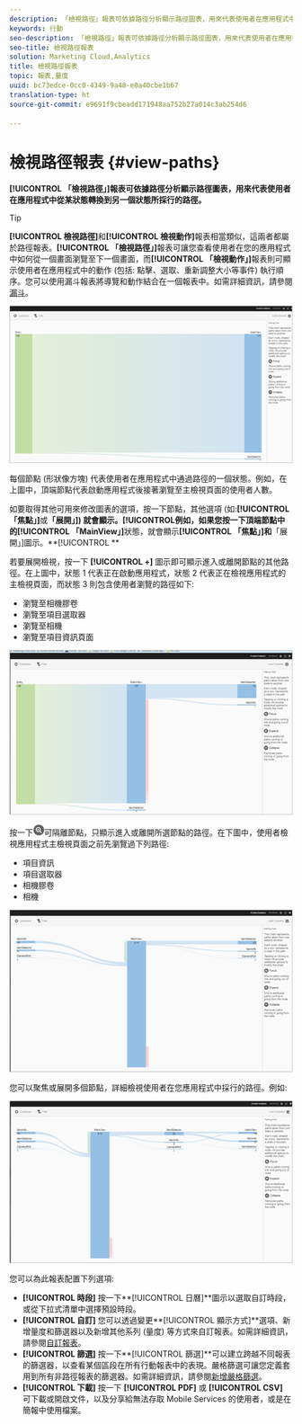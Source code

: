 ```yaml
---
description: 「檢視路徑」報表可依據路徑分析顯示路徑圖表，用來代表使用者在應用程式中從某狀態轉換到另一個狀態所採行的路徑。
keywords: 行動
seo-description: 「檢視路徑」報表可依據路徑分析顯示路徑圖表，用來代表使用者在應用程式中從某狀態轉換到另一個狀態所採行的路徑。
seo-title: 檢視路徑報表
solution: Marketing Cloud,Analytics
title: 檢視路徑報表
topic: 報表,量度
uuid: bc73edce-0cc0-4349-9a48-e0a40cbe1b67
translation-type: ht
source-git-commit: e9691f9cbeadd171948aa752b27a014c3ab254d6

---
```



# 檢視路徑報表 {#view-paths}

**[!UICONTROL 「檢視路徑」]報表可依據路徑分析顯示路徑圖表，用來代表使用者在應用程式中從某狀態轉換到另一個狀態所採行的路徑。**

>[!TIP]
>
>**[!UICONTROL 檢視路徑]**&#x200B;和&#x200B;**[!UICONTROL 檢視動作]**&#x200B;報表相當類似，這兩者都屬於路徑報表。**[!UICONTROL 「檢視路徑」]**&#x200B;報表可讓您查看使用者在您的應用程式中如何從一個畫面瀏覽至下一個畫面，而&#x200B;**[!UICONTROL 「檢視動作」]**&#x200B;報表則可顯示使用者在應用程式中的動作 (包括: 點擊、選取、重新調整大小等事件) 執行順序。您可以使用漏斗報表將導覽和動作結合在一個報表中。如需詳細資訊，請參閱[漏斗](/help/using/usage/reports-funnel.md)。

![檢視路徑](assets/view_paths.png)

每個節點 (形狀像方塊) 代表使用者在應用程式中通過路徑的一個狀態。例如，在上圖中，頂端節點代表啟動應用程式後接著瀏覽至主檢視頁面的使用者人數。

如要取得其他可用來修改圖表的選項，按一下節點，其他選項 (如:**[!UICONTROL 「焦點」]**&#x200B;或&#x200B;**「展開」]) 就會顯示。[!UICONTROL **&#x200B;例如，如果您按一下頂端節點中的&#x200B;**[!UICONTROL 「MainView」]**&#x200B;狀態，就會顯示&#x200B;**[!UICONTROL 「焦點」]和**「展開」]圖示。**[!UICONTROL **

若要展開檢視，按一下 **[!UICONTROL +]** 圖示即可顯示進入或離開節點的其他路徑。在上圖中，狀態 1 代表正在啟動應用程式，狀態 2 代表正在檢視應用程式的主檢視頁面，而狀態 3 則包含使用者瀏覽的路徑如下:

* 瀏覽至相機膠卷
* 瀏覽至項目選取器
* 瀏覽至相機
* 瀏覽至項目資訊頁面

![](assets/view_paths_expand.png)

按一下![焦點圖示](assets/icon_focus.png)可隔離節點，只顯示進入或離開所選節點的路徑。在下圖中，使用者檢視應用程式主檢視頁面之前先瀏覽過下列路徑:

* 項目資訊
* 項目選取器
* 相機膠卷
* 相機

![檢視路徑 (聚焦)](assets/view_paths_focus.png)

您可以聚焦或展開多個節點，詳細檢視使用者在您應用程式中採行的路徑。例如:

![檢視路徑 (多個)](assets/view_paths_mult.png)

您可以為此報表配置下列選項:

* **[!UICONTROL 時段]**
按一下**[!UICONTROL 日曆]**&#x200B;圖示以選取自訂時段，或從下拉式清單中選擇預設時段。
* **[!UICONTROL 自訂]**
您可以透過變更**[!UICONTROL 顯示方式]**&#x200B;選項、新增量度和篩選器以及新增其他系列 (量度) 等方式來自訂報表。如需詳細資訊，請參閱[自訂報表](/help/using/usage/reports-customize/reports-customize.md)。
* **[!UICONTROL 篩選]**
按一下**[!UICONTROL 篩選]**&#x200B;可以建立跨越不同報表的篩選器，以查看某個區段在所有行動報表中的表現。嚴格篩選可讓您定義套用到所有非路徑報表的篩選器。如需詳細資訊，請參閱[新增嚴格篩選](/help/using/usage/reports-customize/t-sticky-filter.md)。
* **[!UICONTROL 下載]**
按一下 **[!UICONTROL PDF]** 或 **[!UICONTROL CSV]** 可下載或開啟文件，以及分享給無法存取 Mobile Services 的使用者，或是在簡報中使用檔案。